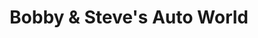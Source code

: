 ---
title: "Bobby & Steve's Auto World"
url: /bloomington/bobby-and-steves-auto-world/
shop: convenience
---